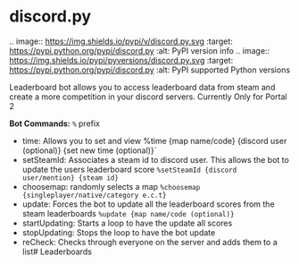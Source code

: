 discord.py
==========
.. image:: https://img.shields.io/pypi/v/discord.py.svg
   :target: https://pypi.python.org/pypi/discord.py
   :alt: PyPI version info
.. image:: https://img.shields.io/pypi/pyversions/discord.py.svg
   :target: https://pypi.python.org/pypi/discord.py
   :alt: PyPI supported Python versions
   
Leaderboard bot allows you to access leaderboard data from steam and create a more competition in your discord servers. Currently Only for Portal 2

**Bot Commands:**
`%` prefix

- time: 
	Allows you to set and view 
	%time {map name/code} {discord  user (optional)} {set new time (optional)}`
- setSteamId:
	Associates a steam id to discord user. This allows the bot to update the users leaderboard score
	`%setSteamId {discord user/mention} {steam id}`
- choosemap:
	randomly selects a map
	`%choosemap {singleplayer/native/category e.c.t}`
- update:
	Forces the bot to update all the leaderboard scores from the steam leaderboards
	`%update {map name/code (optional)}`
- startUpdating:
	Starts a loop to have the update all scores
- stopUpdating:
	Stops the loop to have the bot update
- reCheck:
	Checks through everyone on the server and adds them to a list# Leaderboards
